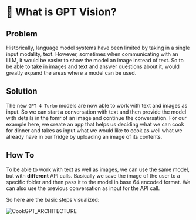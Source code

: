 # 🔴 What is GPT Vision?

## Problem
Historically, language model systems have been limited by taking in a single input modality, text. However, sometimes when communicating with an LLM, it would be easier to show the model an image instead of text. So to be able to take in images and text and answer questions about it, would greatly expand the areas where a model can be used.

## Solution
The new `GPT-4 Turbo` models are now able to work with text and images as input. So we can start a conversation with text and then provide the model with details in the fomr of an image and continue the conversation. For our example here, we create an app that helps us deciding what we can cook for dinner and takes as input what we would like to cook as well what we already have in our fridge by uploading an image of its contents.

## How To
To be able to work with text as well as images, we can use the same model, but with **different** API calls. Basically we save the image of the user to a specific folder and then pass it to the model in base 64 encoded format. We can also use the previous conversation as input for the API call.

So here are the basic steps visualized:

![CookGPT_ARCHITECTURE](https://github.com/Tobander/MLProject-GPTVision/assets/45336196/2e762299-4781-4285-b346-074926c06028)
